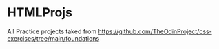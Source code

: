 # HTMLProjs 

All Practice projects taked from https://github.com/TheOdinProject/css-exercises/tree/main/foundations
